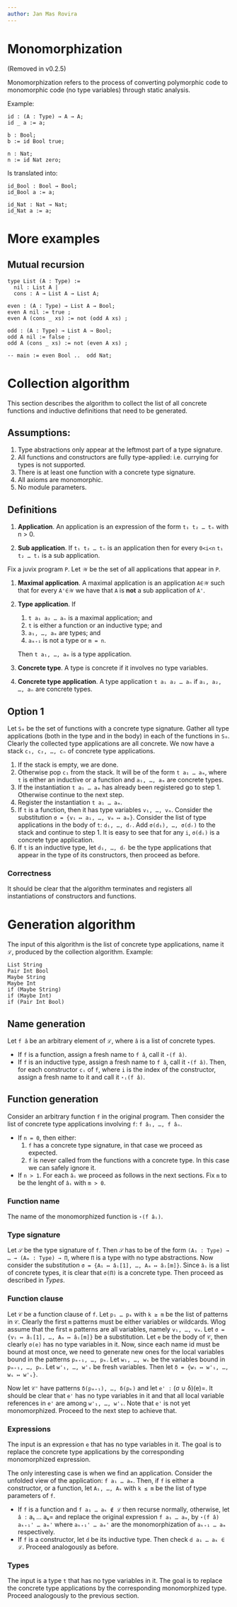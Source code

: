 ```yaml
---
author: Jan Mas Rovira
---
```


# Monomorphization

(Removed in v0.2.5)

Monomorphization refers to the process of converting polymorphic code to
monomorphic code (no type variables) through static analysis.

Example:

```juvix
id : (A : Type) → A → A;
id _ a := a;

b : Bool;
b := id Bool true;

n : Nat;
n := id Nat zero;
```

Is translated into:

```juvix
id_Bool : Bool → Bool;
id_Bool a := a;

id_Nat : Nat → Nat;
id_Nat a := a;
```

# More examples

## Mutual recursion

```juvix
type List (A : Type) :=
  nil : List A |
  cons : A → List A → List A;

even : (A : Type) → List A → Bool;
even A nil := true ;
even A (cons _ xs) := not (odd A xs) ;

odd : (A : Type) → List A → Bool;
odd A nil := false ;
odd A (cons _ xs) := not (even A xs) ;

-- main := even Bool ..  odd Nat;
```

# Collection algorithm

This section describes the algorithm to collect the list of all concrete
functions and inductive definitions that need to be generated.

## Assumptions:

1.  Type abstractions only appear at the leftmost part of a type
    signature.
2.  All functions and constructors are fully type-applied: i.e. currying
    for types is not supported.
3.  There is at least one function with a concrete type signature.
4.  All axioms are monomorphic.
5.  No module parameters.

## Definitions

1.  **Application**. An application is an expression of the form
    `t₁ t₂ … tₙ` with n > 0.

2.  **Sub application**. If `t₁ t₂ … tₙ` is an application then for
    every `0<i<n` `t₁ t₂ … tᵢ` is a sub application.

Fix a juvix program `P`. Let `𝒲` be the set of all applications that
appear in `P`.

1.  **Maximal application**. A maximal application is an application
    `A∈𝒲` such that for every `A'∈𝒲` we have that `A` is **not** a sub
    application of `A'`.

2.  **Type application**. If

    1.  `t a₁ a₂ … aₙ` is a maximal application; and
    2.  `t` is either a function or an inductive type; and
    3.  `a₁, …, aₘ` are types; and
    4.  `aₘ₊₁` is not a type or `m = n`.

    Then `t a₁, …, aₘ` is a type application.

3.  **Concrete type**. A type is concrete if it involves no type
    variables.

4.  **Concrete type application**. A type application `t a₁ a₂ … aₙ` if
    `a₁, a₂, …,
aₙ` are concrete types.

## Option 1

Let `S₀` be the set of functions with a concrete type signature. Gather
all type applications (both in the type and in the body) in each of the
functions in `S₀`. Clearly the collected type applications are all
concrete. We now have a stack `c₁, c₂, …, cₙ` of concrete type
applications.

1.  If the stack is empty, we are done.
2.  Otherwise pop `c₁` from the stack. It will be of the form
    `t a₁ … aₘ`, where `t` is either an inductive or a function and
    `a₁, …, aₘ` are concrete types.
3.  If the instantiation `t a₁ … aₘ` has already been registered go to
    step 1. Otherwise continue to the next step.
4.  Register the instantiation `t a₁ … aₘ`.
5.  If `t` is a function, then it has type variables `v₁, …, vₘ`.
    Consider the substitution `σ = {v₁ ↦ a₁, …, vₘ ↦ aₘ}`. Consider the
    list of type applications in the body of `t`: `d₁, …, dᵣ`. Add
    `σ(d₁), …, σ(dᵣ)` to the stack and continue to step 1. It is easy to
    see that for any `i`, `σ(dᵢ)` is a concrete type application.
6.  If `t` is an inductive type, let `d₁, …, dᵣ` be the type
    applications that appear in the type of its constructors, then
    proceed as before.

### Correctness

It should be clear that the algorithm terminates and registers all
instantiations of constructors and functions.

# Generation algorithm

The input of this algorithm is the list of concrete type applications,
name it `ℒ`, produced by the collection algorithm. Example:

```juvix
List String
Pair Int Bool
Maybe String
Maybe Int
if (Maybe String)
if (Maybe Int)
if (Pair Int Bool)
```

## Name generation

Let `f â` be an arbitrary element of `ℒ`, where `â` is a list of
concrete types.

- If `f` is a function, assign a fresh name to `f â`, call it
  `⋆(f â)`.
- If `f` is an inductive type, assign a fresh name to `f â`, call it
  `⋆(f â)`. Then, for each constructor `cᵢ` of `f`, where `i` is the
  index of the constructor, assign a fresh name to it and call it
  `⋆ᵢ(f â)`.

## Function generation

Consider an arbitrary function `f` in the original program. Then
consider the list of concrete type applications involving `f`:
`f â₁, …, f âₙ`.

- If `n = 0`, then either:
  1.  `f` has a concrete type signature, in that case we proceed as
      expected.
  2.  `f` is never called from the functions with a concrete type. In
      this case we can safely ignore it.
- If `n > 1`. For each `âᵢ` we proceed as follows in the next
  sections. Fix `m` to be the lenght of `âᵢ` with `m > 0`.

### Function name

The name of the monomorphized function is `⋆(f âᵢ)`.

### Type signature

Let `𝒮` be the type signature of `f`. Then `𝒮` has to be of the form
`(A₁ :
 Type) → … → (Aₘ : Type) → Π`, where `Π` is a type with no type
abstractions. Now consider the substitution
`σ = {A₁ ↦ âᵢ[1], …, Aₘ ↦ âᵢ[m]}`. Since `âᵢ` is a list of concrete
types, it is clear that `σ(Π)` is a concrete type. Then proceed as
described in <span class="spurious-link" target="Types">_Types_</span>.

### Function clause

Let `𝒞` be a function clause of `f`. Let `p₁ … pₖ` with `k ≥ m` be the
list of patterns in `𝒞`. Clearly the first `m` patterns must be either
variables or wildcards. Wlog assume that the first `m` patterns are all
variables, namely `v₁, …, vₘ`. Let `σ = {v₁ ↦ âᵢ[1], …, Aₘ ↦ âᵢ[m]}` be
a substitution. Let `e` be the body of `𝒞`, then clearly `σ(e)` has no
type variables in it. Now, since each name id must be bound at most
once, we need to generate new ones for the local variables bound in the
patterns `pₘ₊₁, …, pₖ`. Let `w₁, …, wₛ` be the variables bound in
`pₘ₊₁, …, pₖ`. Let `w'₁, …, w'ₛ` be fresh variables. Then let
`δ = {w₁ ↦ w'₁, …, wₛ ↦ w'ₛ}`.

Now let `𝒞'` have patterns `δ(pₘ₊₁), …, δ(pₖ)` and let `e' :` (σ ∪
δ)(e)=. It should be clear that `e'` has no type variables in it and
that all local variable references in `e'` are among `w'₁, …, w'ₛ`. Note
that `e'` is not yet monomorphized. Proceed to the next step to achieve
that.

### Expressions

The input is an expression `e` that has no type variables in it. The
goal is to replace the concrete type applications by the corresponding
monomorphized expression.

The only interesting case is when we find an application. Consider the
unfolded view of the application: `f a₁ … aₘ`. Then, if `f` is either a
constructor, or a function, let `A₁, …, Aₖ` with `k ≤ m` be the list of
type parameters of `f`.

- If `f` is a function and `f a₁ … aₖ ∉ ℒ` then recurse normally,
  otherwise, let `â :` a₁ … aₖ= and replace the original expression
  `f a₁ … aₘ`, by `⋆(f â)
aₖ₊₁' … aₘ'` where `aₖ₊₁' … aₘ'` are the monomorphization of
  `aₖ₊₁ … aₘ` respectively.
- If `f` is a constructor, let `d` be its inductive type. Then check
  `d a₁ … aₖ
∈ ℒ`. Proceed analogously as before.

### Types

The input is a type `t` that has no type variables in it. The goal is to
replace the concrete type applications by the corresponding
monomorphized type. Proceed analogously to the previous section.
